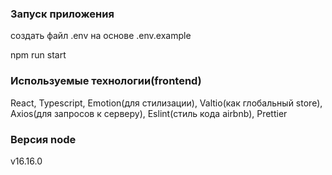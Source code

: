 ### Запуск приложения

создать файл .env на основе .env.example

npm run start

### Используемые технологии(frontend)

React, Typescript, Emotion(для стилизации), Valtio(как глобальный store), Axios(для запросов к серверу), Eslint(стиль кода airbnb), Prettier

### Версия node 

v16.16.0
